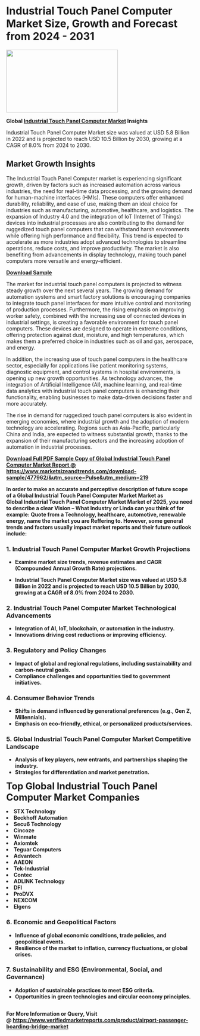 <H1>Industrial Touch Panel Computer Market Size, Growth and Forecast from 2024 - 2031</H1><img class="aligncenter size-medium wp-image-584254" src="https://thirdeyenews.in/wp-content/uploads/2024/09/Global-Market-Research-300x168.jpeg" alt="" width="300" height="168" /><p><strong>Global&nbsp;<a href="https://www.marketsizeandtrends.com/download-sample/477962/&amp;utm_source=Pulse&amp;utm_medium=219">Industrial Touch Panel Computer Market</a> Insights</strong></p><p>Industrial Touch Panel Computer Market size was valued at USD 5.8 Billion in 2022 and is projected to reach USD 10.5 Billion by 2030, growing at a CAGR of 8.0% from 2024 to 2030.</p><p><h2>Market Growth Insights</h2> <p>The Industrial Touch Panel Computer market is experiencing significant growth, driven by factors such as increased automation across various industries, the need for real-time data processing, and the growing demand for human-machine interfaces (HMIs). These computers offer enhanced durability, reliability, and ease of use, making them an ideal choice for industries such as manufacturing, automotive, healthcare, and logistics. The expansion of Industry 4.0 and the integration of IoT (Internet of Things) devices into industrial processes are also contributing to the demand for ruggedized touch panel computers that can withstand harsh environments while offering high performance and flexibility. This trend is expected to accelerate as more industries adopt advanced technologies to streamline operations, reduce costs, and improve productivity. The market is also benefiting from advancements in display technology, making touch panel computers more versatile and energy-efficient.</p> <p><strong><a href="#">Download Sample</a></strong></p> <p>The market for industrial touch panel computers is projected to witness steady growth over the next several years. The growing demand for automation systems and smart factory solutions is encouraging companies to integrate touch panel interfaces for more intuitive control and monitoring of production processes. Furthermore, the rising emphasis on improving worker safety, combined with the increasing use of connected devices in industrial settings, is creating a favorable environment for touch panel computers. These devices are designed to operate in extreme conditions, offering protection against dust, moisture, and high temperatures, which makes them a preferred choice in industries such as oil and gas, aerospace, and energy.</p> <p>In addition, the increasing use of touch panel computers in the healthcare sector, especially for applications like patient monitoring systems, diagnostic equipment, and control systems in hospital environments, is opening up new growth opportunities. As technology advances, the integration of Artificial Intelligence (AI), machine learning, and real-time data analytics with industrial touch panel computers is enhancing their functionality, enabling businesses to make data-driven decisions faster and more accurately.</p> <p>The rise in demand for ruggedized touch panel computers is also evident in emerging economies, where industrial growth and the adoption of modern technology are accelerating. Regions such as Asia-Pacific, particularly China and India, are expected to witness substantial growth, thanks to the expansion of their manufacturing sectors and the increasing adoption of automation in industrial processes.</p> <p><strong><a href="#"></p><p><span class=""><strong>Download Full PDF Sample Copy of Global Industrial Touch Panel Computer Market Report</strong> @ <a href="https://www.marketsizeandtrends.com/download-sample/477962/&amp;utm_source=Pulse&amp;utm_medium=219" target="_blank">https://www.marketsizeandtrends.com/download-sample/477962/&amp;utm_source=Pulse&amp;utm_medium=219</a></span></p><p>In order to make an accurate and perceptive description of future scope of a Global&nbsp;Industrial Touch Panel Computer Market Market as Global&nbsp;Industrial Touch Panel Computer Market Market of 2025, you need to describe a clear Vision &ndash; What Industry or Linda can you think of for example: Quote from a Technology, healthcare, automotive, renewable energy, name the market you are Reffering to. However, some general trends and factors usually impact market reports and their future outlook include:</p><h3>1.&nbsp;<strong>Industrial Touch Panel Computer Market Growth Projections</strong></h3><ul><li>Examine market size trends, revenue estimates and CAGR (Compounded Annual Growth Rate) projections.</li><li><p>Industrial Touch Panel Computer Market size was valued at USD 5.8 Billion in 2022 and is projected to reach USD 10.5 Billion by 2030, growing at a CAGR of 8.0% from 2024 to 2030.</p></li></ul><h3>2.&nbsp;<strong>Industrial Touch Panel Computer Market Technological Advancements</strong></h3><ul><li>Integration of AI, IoT, blockchain, or automation in the industry.</li><li>Innovations driving cost reductions or improving efficiency.</li></ul><h3>3.&nbsp;<strong>Regulatory and Policy Changes</strong></h3><ul><li>Impact of global and regional regulations, including sustainability and carbon-neutral goals.</li><li>Compliance challenges and opportunities tied to government initiatives.</li></ul><h3>4.&nbsp;<strong>Consumer Behavior Trends</strong></h3><ul><li>Shifts in demand influenced by generational preferences (e.g., Gen Z, Millennials).</li><li>Emphasis on eco-friendly, ethical, or personalized products/services.</li></ul><h3>5.&nbsp;<strong>Global Industrial Touch Panel Computer Market Competitive Landscape</strong></h3><ul><li>Analysis of key players, new entrants, and partnerships shaping the industry.</li><li>Strategies for differentiation and market penetration.</li></ul><p data-pm-slice="1 1 []"><span style="color: inherit; font-family: inherit; font-size: 25px;">Top Global Industrial Touch Panel Computer Market Companies</span></p><div class="" data-test-id=""><p><li>STX Technology</li><li> Beckhoff Automation</li><li> Secu6 Technology</li><li> Cincoze</li><li> Winmate</li><li> Axiomtek</li><li> Teguar Computers</li><li> Advantech</li><li> AAEON</li><li> Tek-Industrial</li><li> Contec</li><li> ADLINK Technology</li><li> DFI</li><li> ProDVX</li><li> NEXCOM</li><li> Elgens</li></p></div><h3>6.&nbsp;<strong>Economic and Geopolitical Factors</strong></h3><ul><li>Influence of global economic conditions, trade policies, and geopolitical events.</li><li>Resilience of the market to inflation, currency fluctuations, or global crises.</li></ul><h3>7.&nbsp;<strong>Sustainability and ESG (Environmental, Social, and Governance)</strong></h3><ul><li>Adoption of sustainable practices to meet ESG criteria.</li><li>Opportunities in green technologies and circular economy principles.</li></ul><h2><strong style="font-size: 14px;">For More Information or Query, Visit @&nbsp;</strong><a style="background-color: #ffffff; font-size: 14px;" href="https://www.marketsizeandtrends.com/report/industrial-touch-panel-computer-market/" target="_blank">https://www.verifiedmarketreports.com/product/airport-passenger-boarding-bridge-market</a></h2>
